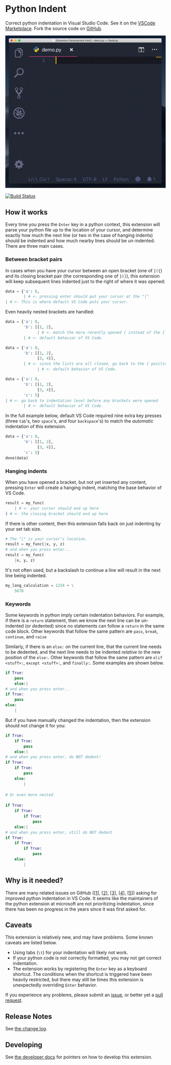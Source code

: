 # Python Indent

Correct python indentation in Visual Studio Code. See it on the [VSCode Marketplace](https://marketplace.visualstudio.com/items?itemName=KevinRose.vsc-python-indent&ssr=true). Fork the source code on [GitHub](https://github.com/kbrose/vsc-python-indent).

![](static/demo.gif)

[![Build Status](https://dev.azure.com/kevinbrose/vsc-python-indent/_apis/build/status/vsc-python-indent-CI?branchName=master)](https://dev.azure.com/kevinbrose/vsc-python-indent/_build/latest?definitionId=1&branchName=master)

## How it works

Every time you press the `Enter` key in a python context, this extension will parse your python file up to the location of your cursor, and determine exactly how much the next line (or two in the case of hanging indents) should be indented and how much nearby lines should be un-indented. There are three main cases.

### Between bracket pairs

In cases when you have your cursor between an open bracket (one of `[({`) and its closing bracket pair (the corresponding one of `})]`), this extension will keep subsequent lines indented just to the right of where it was opened:

```python
data = {'a': 0,
        | # <- pressing enter should put your cursor at the "|"
| # <- This is where default VS Code puts your cursor.
```

Even heavily nested brackets are handled:

```python
data = {'a': 0,
        'b': [[1, 2],
              | # <- match the more recently opened [ instead of the {
        | # <- default behavior of VS Code.
```

```python
data = {'a': 0,
        'b': [[1, 2],
              [3, 4]],
        | # <- since the lists are all closed, go back to the { position
              | # <- default behavior of VS Code.
```

```python
data = {'a': 0,
        'b': [[1, 2],
              [3, 4]],
        'c': 5}
| # <- go back to indentation level before any brackets were opened
        | # <- default behavior of VS Code.
```

In the full example below, default VS Code required nine extra key presses (three `tab`'s, two `space`'s, and four `backspace`'s) to match the *automatic* indentation of this extension.

```python
data = {'a': 0,
        'b': [[1, 2],
              [3, 4]],
        'c': 5}
done(data)
```

### Hanging indents

When you have opened a bracket, but not yet inserted any content, pressing `Enter` will create a hanging indent, matching the base behavior of VS Code.

```python
result = my_func(
    | # <- your cursor should end up here
) # <- the closing bracket should end up here
```

If there is other content, then this extension falls back on just indenting by your set tab size.

```python
# The "|" is your cursor's location.
result = my_func(|x, y, z)
# and when you press enter...
result = my_func(
    |x, y, z)
```

It's not often used, but a backslash to continue a line will result in the next line being indented.

```python
my_long_calculation = 1234 + \
    5678
```

### Keywords

Some keywords in python imply certain indentation behaviors. For example, if there is a `return` statement, then we know the next line can be un-indented (or *de*dented) since no statements can follow a `return` in the same code block. Other keywords that follow the same pattern are `pass`, `break`, `continue`, and `raise`

Similarly, if there is an `else:` on the current line, that the current line needs to be dedented, and the next line needs to be indented *relative to* the new position of the `else:`. Other keywords that follow the same pattern are `elif <stuff>:`, `except <stuff>:`, and `finally:`. Some examples are shown below.

```python
if True:
    pass
    else:|
# and when you press enter...
if True:
    pass
else:
    |
```

But if you have manually changed the indentation, then the extension should not change it for you:

```python
if True:
    if True:
        pass
    else:|
# and when you press enter, do NOT dedent!
if True:
    if True:
        pass
    else:
        |

# Or even more nested

if True:
    if True:
        if True:
            pass
    else:|
# and when you press enter, still do NOT dedent
if True:
    if True:
        if True:
            pass
    else:
        |
```


## Why is it needed?

There are many related issues on GitHub ([[1]](https://github.com/Microsoft/vscode-python/issues/481), [[2]](https://github.com/Microsoft/python-language-server/issues/671), [[3]](https://github.com/Microsoft/vscode/issues/66235), [[4]](https://github.com/Microsoft/vscode-python/issues/684), [[5]](https://github.com/Microsoft/vscode-python/issues/539)) asking for improved python indentation in VS Code. It seems like the maintainers of the python extension at microsoft are not prioritizing indentation, since there has been no progress in the years since it was first asked for.

## Caveats

This extension is relatively new, and may have problems. Some known caveats are listed below.

* Using tabs (`\t`) for your indentation will likely not work.
* If your python code is not correctly formatted, you may not get correct indentation.
* The extension works by registering the `Enter` key as a keyboard shortcut. The conditions when the shortcut is triggered have been heavily restricted, but there may still be times this extension is unexpectedly overriding `Enter` behavior.

If you experience any problems, please submit an [issue](https://github.com/kbrose/vsc-python-indent/issues), or better yet a [pull request](https://github.com/kbrose/vsc-python-indent/pulls).

## Release Notes

See [the change log](/CHANGELOG.md).

## Developing

See [the developer docs](/DEVELOP.md) for pointers on how to develop this extension.
